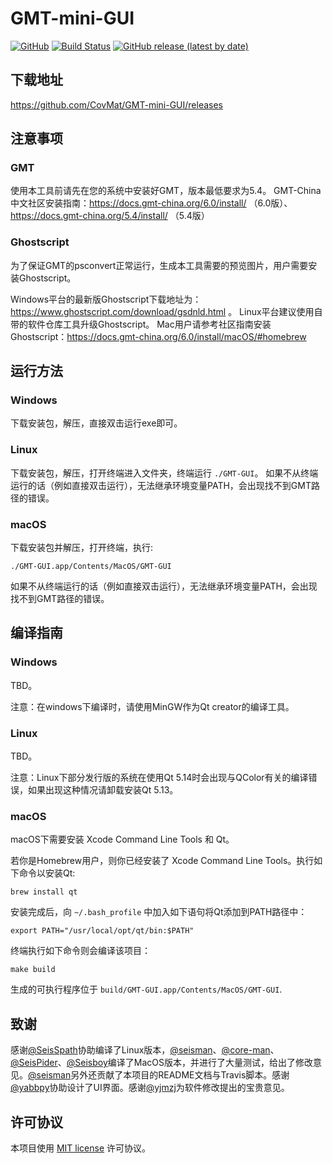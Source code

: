 # GMT-mini-GUI

[![GitHub](https://img.shields.io/github/license/CovMat/GMT-mini-GUI)](https://github.com/CovMat/GMT-mini-GUI/blob/master/LICENSE)
[![Build Status](https://travis-ci.org/CovMat/GMT-mini-GUI.svg?branch=master)](https://travis-ci.org/CovMat/GMT-mini-GUI)
[![GitHub release (latest by date)](https://img.shields.io/github/v/release/CovMat/GMT-mini-GUI)](https://github.com/CovMat/GMT-mini-GUI/releases)

## 下载地址

https://github.com/CovMat/GMT-mini-GUI/releases

## 注意事项

### GMT

使用本工具前请先在您的系统中安装好GMT，版本最低要求为5.4。
GMT-China中文社区安装指南：https://docs.gmt-china.org/6.0/install/ （6.0版）、https://docs.gmt-china.org/5.4/install/ （5.4版）

### Ghostscript

为了保证GMT的psconvert正常运行，生成本工具需要的预览图片，用户需要安装Ghostscript。

Windows平台的最新版Ghostscript下载地址为：https://www.ghostscript.com/download/gsdnld.html 。
Linux平台建议使用自带的软件仓库工具升级Ghostscript。
Mac用户请参考社区指南安装Ghostscript：https://docs.gmt-china.org/6.0/install/macOS/#homebrew

## 运行方法

### Windows

下载安装包，解压，直接双击运行exe即可。

### Linux

下载安装包，解压，打开终端进入文件夹，终端运行 `./GMT-GUI`。
如果不从终端运行的话（例如直接双击运行），无法继承环境变量PATH，会出现找不到GMT路径的错误。

### macOS

下载安装包并解压，打开终端，执行:
```
./GMT-GUI.app/Contents/MacOS/GMT-GUI
```
如果不从终端运行的话（例如直接双击运行），无法继承环境变量PATH，会出现找不到GMT路径的错误。

## 编译指南

### Windows

TBD。

注意：在windows下编译时，请使用MinGW作为Qt creator的编译工具。

### Linux

TBD。

注意：Linux下部分发行版的系统在使用Qt 5.14时会出现与QColor有关的编译错误，如果出现这种情况请卸载安装Qt 5.13。

### macOS

macOS下需要安装 Xcode Command Line Tools 和 Qt。

若你是Homebrew用户，则你已经安装了 Xcode Command Line Tools。执行如下命令以安装Qt:
```
brew install qt
```

安装完成后，向 `~/.bash_profile` 中加入如下语句将Qt添加到PATH路径中：
```
export PATH="/usr/local/opt/qt/bin:$PATH"
```

终端执行如下命令则会编译该项目：
```
make build
```
生成的可执行程序位于 `build/GMT-GUI.app/Contents/MacOS/GMT-GUI`.


## 致谢

感谢[@SeisSpath](https://github.com/SeisSpath)协助编译了Linux版本，[@seisman](https://github.com/seisman)、[@core-man](https://github.com/core-man)、[@SeisPider](https://github.com/SeisPider)、[@Seisboy](https://github.com/Seisboy)编译了MacOS版本，并进行了大量测试，给出了修改意见。[@seisman](https://github.com/seisman)另外还贡献了本项目的README文档与Travis脚本。感谢[@yabbpy](https://github.com/yabbpy)协助设计了UI界面。感谢[@yjmzj](https://github.com/yjmzj)为软件修改提出的宝贵意见。

## 许可协议

本项目使用 [MIT license](LICENSE) 许可协议。